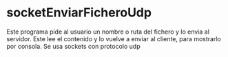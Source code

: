 # socketEnviarFicheroUdp
Este programa pide al usuario un nombre o ruta del fichero y lo envia al servidor.
Este lee el contenido y lo vuelve a enviar al cliente, para mostrarlo por consola.
Se usa sockets con protocolo udp
